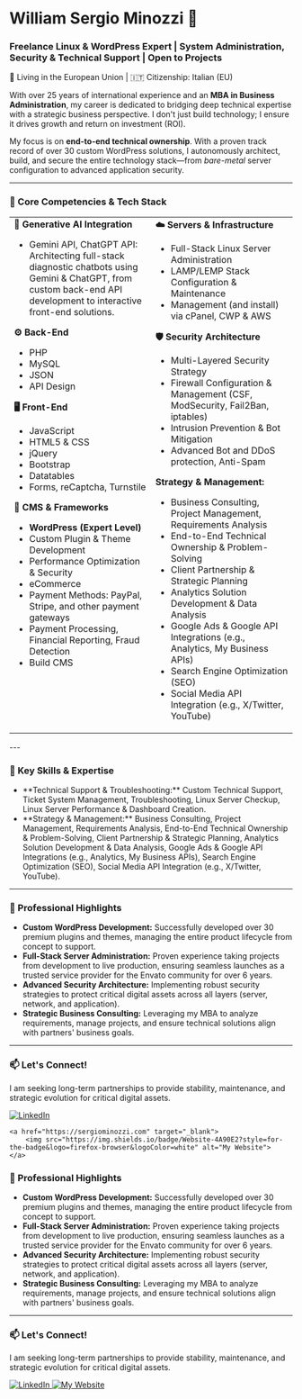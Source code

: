 # William Sergio Minozzi 👋
### Freelance Linux & WordPress Expert | System Administration, Security & Technical Support | Open to Projects 

<p align="left">
  📍 Living in the European Union | 🇮🇹 Citizenship: Italian (EU)
</p>

With over 25 years of international experience and an **MBA in Business Administration**, my career is dedicated to bridging deep technical expertise with a strategic business perspective. I don't just build technology; I ensure it drives growth and return on investment (ROI).

My focus is on **end-to-end technical ownership**. With a proven track record of over 30 custom WordPress solutions, I autonomously architect, build, and secure the entire technology stack—from *bare-metal* server configuration to advanced application security.

---

### 🚀 Core Competencies & Tech Stack

<table>
    <tr>
        <td valign="top" width="50%">
            <strong>🤖 Generative AI Integration</strong>
            <ul>
                <li>Gemini API, ChatGPT API: Architecting full-stack diagnostic chatbots using Gemini & ChatGPT, from custom back-end API development to interactive front-end solutions.</li>
            </ul>
            <strong>⚙️ Back-End</strong>
            <ul>
                <li>PHP</li>
                <li>MySQL</li>
                <li>JSON</li>
                <li>API Design</li>
            </ul>
            <strong>🖥️ Front-End</strong>
            <ul>
                <li>JavaScript</li>
                <li>HTML5 & CSS</li>
                <li>jQuery</li>
                <li>Bootstrap</li>
                <li>Datatables</li>
                <li>Forms, reCaptcha, Turnstile</li>
            </ul>
            <strong>🚀 CMS & Frameworks</strong>
            <ul>
                <li><strong>WordPress (Expert Level)</strong></li>
                <li>Custom Plugin & Theme Development</li>
                <li>Performance Optimization & Security</li>
                <li>eCommerce</li>
                <li>Payment Methods: PayPal, Stripe, and other payment gateways</li>
                <li>Payment Processing, Financial Reporting, Fraud Detection</li>
                <li>Build CMS</li>
            </ul>
        </td>
        <td valign="top" width="50%">
            <strong>☁️ Servers & Infrastructure</strong>
            <ul>
                <li>Full-Stack Linux Server Administration</li>
                <li>LAMP/LEMP Stack Configuration & Maintenance</li>
                <li>Management (and install) via cPanel, CWP & AWS</li>
            </ul>
            <strong>🛡️ Security Architecture</strong>
            <ul>
                <li>Multi-Layered Security Strategy</li>
                <li>Firewall Configuration & Management (CSF, ModSecurity, Fail2Ban, iptables)</li>
                <li>Intrusion Prevention & Bot Mitigation</li>
                <li>Advanced Bot and DDoS protection, Anti-Spam</li>
            </ul>
            <strong>Strategy & Management:</strong>
            <ul>
                <li>Business Consulting, Project Management, Requirements Analysis</li>
                <li>End-to-End Technical Ownership & Problem-Solving</li>
                <li>Client Partnership & Strategic Planning</li>
                <li>Analytics Solution Development & Data Analysis</li>
                <li>Google Ads & Google API Integrations (e.g., Analytics, My Business APIs)</li>
                <li>Search Engine Optimization (SEO)</li>
                <li>Social Media API Integration (e.g., X/Twitter, YouTube)</li>
            </ul>
        </td>
    </tr>
</table>
---

### 🌟 Key Skills & Expertise

<ul>
    <li>**Technical Support & Troubleshooting:** Custom Technical Support, Ticket System Management, Troubleshooting, Linux Server Checkup, Linux Server Performance & Dashboard Creation.</li>
    <li>**Strategy & Management:** Business Consulting, Project Management, Requirements Analysis, End-to-End Technical Ownership & Problem-Solving, Client Partnership & Strategic Planning, Analytics Solution Development & Data Analysis, Google Ads & Google API Integrations (e.g., Analytics, My Business APIs), Search Engine Optimization (SEO), Social Media API Integration (e.g., X/Twitter, YouTube).</li>
</ul>

---

### 🎯 Professional Highlights

-   **Custom WordPress Development:** Successfully developed over 30 premium plugins and themes, managing the entire product lifecycle from concept to support.
-   **Full-Stack Server Administration:** Proven experience taking projects from development to live production, ensuring seamless launches as a trusted service provider for the Envato community for over 6 years.
-   **Advanced Security Architecture:** Implementing robust security strategies to protect critical digital assets across all layers (server, network, and application).
-   **Strategic Business Consulting:** Leveraging my MBA to analyze requirements, manage projects, and ensure technical solutions align with partners' business goals.

---

### 📫 Let's Connect!

I am seeking long-term partnerships to provide stability, maintenance, and strategic evolution for critical digital assets.

<p>
    <a href="https://www.linkedin.com/in/sergiominozzi/" target="_blank">
        <img src="https://img.shields.io/badge/LinkedIn-0077B5?style=for-the-badge&logo=linkedin&logoColor=white" alt="LinkedIn">
    </a>
    
    <a href="https://sergiominozzi.com" target="_blank">
        <img src="https://img.shields.io/badge/Website-4A90E2?style=for-the-badge&logo=firefox-browser&logoColor=white" alt="My Website">
    </a>
</p>



### 🎯 Professional Highlights

-   **Custom WordPress Development:** Successfully developed over 30 premium plugins and themes, managing the entire product lifecycle from concept to support.
-   **Full-Stack Server Administration:** Proven experience taking projects from development to live production, ensuring seamless launches as a trusted service provider for the Envato community for over 6 years.
-   **Advanced Security Architecture:** Implementing robust security strategies to protect critical digital assets across all layers (server, network, and application).
-   **Strategic Business Consulting:** Leveraging my MBA to analyze requirements, manage projects, and ensure technical solutions align with partners' business goals.

---




### 📫 Let's Connect!

I am seeking long-term partnerships to provide stability, maintenance, and strategic evolution for critical digital assets.

<p>
  <!-- Link do LinkedIn -->
<a href="https://www.linkedin.com/in/sergiominozzi/" target="_blank">
  <img src="https://img.shields.io/badge/LinkedIn-0077B5?style=for-the-badge&logo=linkedin&logoColor=white" alt="LinkedIn">
</a>
<a href="https://sergiominozzi.com" target="_blank">
  <img src="https://img.shields.io/badge/Website-4A90E2?style=for-the-badge&logo=firefox-browser&logoColor=white" alt="My Website">
</a>
  

</p>



